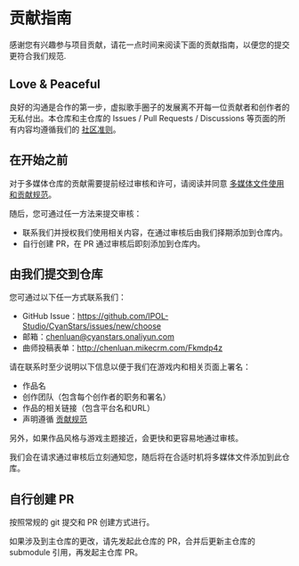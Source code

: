 ﻿# 贡献指南

感谢您有兴趣参与项目贡献，请花一点时间来阅读下面的贡献指南，以便您的提交更符合我们规范.


## Love & Peaceful

良好的沟通是合作的第一步，虚拟歌手圈子的发展离不开每一位贡献者和创作者的无私付出。本仓库和主仓库的 Issues / Pull Requests / Discussions 等页面的所有内容均遵循我们的 [社区准则](https://github.com/IPOL-Studio/CyanStars/discussions/162)。


## 在开始之前

对于多媒体仓库的贡献需要提前经过审核和许可，请阅读并同意 [多媒体文件使用和贡献规范](https://github.com/IPOL-Studio/CyanStars/blob/main/NOTICE)。

随后，您可通过任一方法来提交审核：

- 联系我们并授权我们使用相关内容，在通过审核后由我们择期添加到仓库内。
- 自行创建 PR，在 PR 通过审核后即刻添加到仓库内。


## 由我们提交到仓库

您可通过以下任一方式联系我们：

- GitHub Issue：<https://github.com/IPOL-Studio/CyanStars/issues/new/choose>
- 邮箱：<chenluan@cyanstars.onaliyun.com>
- 曲师投稿表单：<http://chenluan.mikecrm.com/Fkmdp4z>

请在联系时至少说明以下信息以便于我们在游戏内和相关页面上署名：

- 作品名
- 创作团队（包含每个创作者的职务和署名）
- 作品的相关链接（包含平台名和URL）
- 声明遵循 [贡献规范](https://github.com/IPOL-Studio/CyanStars/blob/main/NOTICE)

另外，如果作品风格与游戏主题接近，会更快和更容易地通过审核。

我们会在请求通过审核后立刻通知您，随后将在合适时机将多媒体文件添加到此仓库。


## 自行创建 PR

按照常规的 git 提交和 PR 创建方式进行。

如果涉及到主仓库的更改，请先发起此仓库的 PR，合并后更新主仓库的 submodule 引用，再发起主仓库 PR。
